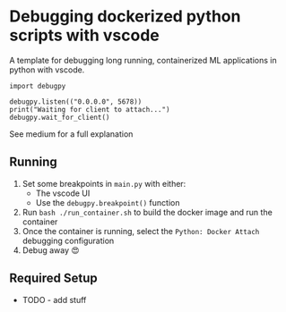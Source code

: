 # Debugging dockerized python scripts with vscode

A template for debugging long running, containerized ML applications in python with
vscode.

```
import debugpy

debugpy.listen(("0.0.0.0", 5678))
print("Waiting for client to attach...")
debugpy.wait_for_client()
```

See medium for a full explanation

## Running

1. Set some breakpoints in `main.py` with either:
   * The vscode UI
   * Use the `debugpy.breakpoint()` function
2. Run `bash ./run_container.sh` to build the docker image and run the container
3. Once the container is running, select the `Python: Docker Attach` debugging configuration 
4. Debug away :heart_eyes:

## Required Setup

- TODO - add stuff
